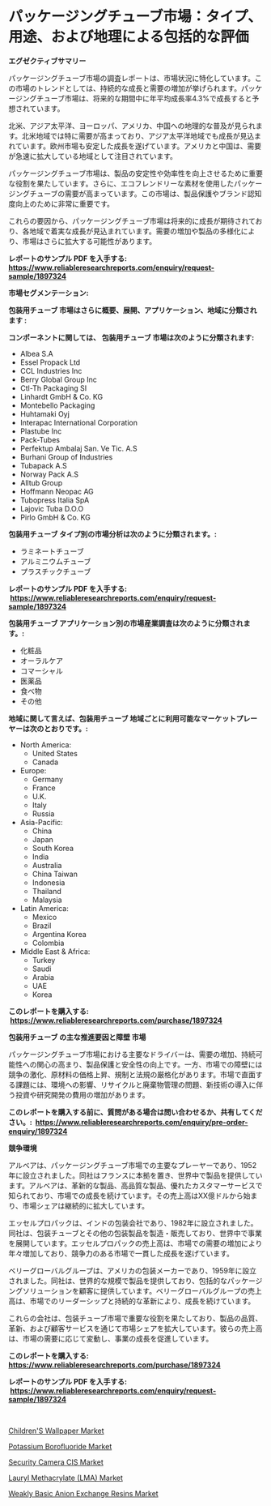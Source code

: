 <p><h1>パッケージングチューブ市場：タイプ、用途、および地理による包括的な評価</h1></p><p><strong>エグゼクティブサマリー</strong></p>
<p><p>パッケージングチューブ市場の調査レポートは、市場状況に特化しています。この市場のトレンドとしては、持続的な成長と需要の増加が挙げられます。パッケージングチューブ市場は、将来的な期間中に年平均成長率4.3%で成長すると予想されています。</p><p>北米、アジア太平洋、ヨーロッパ、アメリカ、中国への地理的な普及が見られます。北米地域では特に需要が高まっており、アジア太平洋地域でも成長が見込まれています。欧州市場も安定した成長を遂げています。アメリカと中国は、需要が急速に拡大している地域として注目されています。</p><p>パッケージングチューブ市場は、製品の安定性や効率性を向上させるために重要な役割を果たしています。さらに、エコフレンドリーな素材を使用したパッケージングチューブの需要が高まっています。この市場は、製品保護やブランド認知度向上のために非常に重要です。</p><p>これらの要因から、パッケージングチューブ市場は将来的に成長が期待されており、各地域で着実な成長が見込まれています。需要の増加や製品の多様化により、市場はさらに拡大する可能性があります。</p></p>
<p><strong>レポートのサンプル PDF を入手する: <a href="https://www.reliableresearchreports.com/enquiry/request-sample/1897324">https://www.reliableresearchreports.com/enquiry/request-sample/1897324</a></strong></p>
<p><strong>市場セグメンテーション:</strong></p>
<p><strong> 包装用チューブ 市場はさらに概要、展開、アプリケーション、地域に分類されます :</strong></p>
<p><strong>コンポーネントに関しては、 包装用チューブ 市場は次のように分類されます: &nbsp;</strong></p>
<p><ul><li>Albea S.A</li><li>Essel Propack Ltd</li><li>CCL Industries Inc</li><li>Berry Global Group Inc</li><li>Ctl-Th Packaging SI</li><li>Linhardt GmbH & Co. KG</li><li>Montebello Packaging</li><li>Huhtamaki Oyj</li><li>Interapac International Corporation</li><li>Plastube Inc</li><li>Pack-Tubes</li><li>Perfektup Ambalaj San. Ve Tic. A.S</li><li>Burhani Group of Industries</li><li>Tubapack A.S</li><li>Norway Pack A.S</li><li>Alltub Group</li><li>Hoffmann Neopac AG</li><li>Tubopress Italia SpA</li><li>Lajovic Tuba D.O.O</li><li>Pirlo GmbH & Co. KG</li></ul></p>
<p><strong> 包装用チューブ タイプ別の市場分析は次のように分類されます。:</strong></p>
<p><ul><li>ラミネートチューブ</li><li>アルミニウムチューブ</li><li>プラスチックチューブ</li></ul></p>
<p><strong>レポートのサンプル PDF を入手する: &nbsp;<a href="https://www.reliableresearchreports.com/enquiry/request-sample/1897324">https://www.reliableresearchreports.com/enquiry/request-sample/1897324</a></strong></p>
<p><strong> 包装用チューブ アプリケーション別の市場産業調査は次のように分類されます。:</strong></p>
<p><ul><li>化粧品</li><li>オーラルケア</li><li>コマーシャル</li><li>医薬品</li><li>食べ物</li><li>その他</li></ul></p>
<p><strong>地域に関して言えば、包装用チューブ 地域ごとに利用可能なマーケットプレーヤーは次のとおりです。:</strong></p>
<p><ul>
    <li>
        North America:
        <ul>
            <li>United States</li>
            <li>Canada</li>
        </ul>
    </li>
    <li>
        Europe:
        <ul>
            <li>Germany</li>
            <li>France</li>
            <li>U.K.</li>
            <li>Italy</li>
            <li>Russia</li>
        </ul>
    </li>
    <li>
        Asia-Pacific:
        <ul>
            <li>China</li>
            <li>Japan</li>
            <li>South Korea</li>
            <li>India</li>
            <li>Australia</li>
            <li>China Taiwan</li>
            <li>Indonesia</li>
            <li>Thailand</li>
            <li>Malaysia</li>
        </ul>
    </li>
    <li>
        Latin America:
        <ul>
            <li>Mexico</li>
            <li>Brazil</li>
            <li>Argentina Korea</li>
            <li>Colombia</li>
        </ul>
    </li>
    <li>
        Middle East & Africa:
        <ul>
            <li>Turkey</li>
            <li>Saudi</li>
            <li>Arabia</li>
            <li>UAE</li>
            <li>Korea</li>
        </ul>
    </li>
    </ul></p>
<p><strong>このレポートを購入する: &nbsp;<a href="https://www.reliableresearchreports.com/purchase/1897324">https://www.reliableresearchreports.com/purchase/1897324</a></strong></p>
<p><strong>包装用チューブ の主な推進要因と障壁 市場</strong></p>
<p><p>パッケージングチューブ市場における主要なドライバーは、需要の増加、持続可能性への関心の高まり、製品保護と安全性の向上です。一方、市場での障壁には競争の激化、原材料の価格上昇、規制と法規の厳格化があります。市場で直面する課題には、環境への影響、リサイクルと廃棄物管理の問題、新技術の導入に伴う投資や研究開発の費用の増加があります。</p></p>
<p><strong>このレポートを購入する前に、質問がある場合は問い合わせるか、共有してください。:&nbsp; <a href="https://www.reliableresearchreports.com/enquiry/pre-order-enquiry/1897324">https://www.reliableresearchreports.com/enquiry/pre-order-enquiry/1897324</a></strong></p>
<p><strong>競争環境</strong></p>
<p><p>アルベアは、パッケージングチューブ市場での主要なプレーヤーであり、1952年に設立されました。同社はフランスに本拠を置き、世界中で製品を提供しています。アルベアは、革新的な製品、高品質な製品、優れたカスタマーサービスで知られており、市場での成長を続けています。その売上高はXX億ドルから始まり、市場シェアは継続的に拡大しています。</p><p>エッセルプロパックは、インドの包装会社であり、1982年に設立されました。同社は、包装チューブとその他の包装製品を製造・販売しており、世界中で事業を展開しています。エッセルプロパックの売上高は、市場での需要の増加により年々増加しており、競争力のある市場で一貫した成長を遂げています。</p><p>ベリーグローバルグループは、アメリカの包装メーカーであり、1959年に設立されました。同社は、世界的な規模で製品を提供しており、包括的なパッケージングソリューションを顧客に提供しています。ベリーグローバルグループの売上高は、市場でのリーダーシップと持続的な革新により、成長を続けています。</p><p>これらの会社は、包装チューブ市場で重要な役割を果たしており、製品の品質、革新、および顧客サービスを通じて市場シェアを拡大しています。彼らの売上高は、市場の需要に応じて変動し、事業の成長を促進しています。</p></p>
<p><strong>このレポートを購入する: &nbsp; <a href="https://www.reliableresearchreports.com/purchase/1897324">https://www.reliableresearchreports.com/purchase/1897324</a></strong></p>
<p><strong>レポートのサンプル PDF を入手する: &nbsp;<a href="https://www.reliableresearchreports.com/enquiry/request-sample/1897324">https://www.reliableresearchreports.com/enquiry/request-sample/1897324</a></strong><strong></strong></p>
<p>&nbsp;</p>
<p><p><a href="https://view.publitas.com/reportprime-1/decoding-the-childrens-wallpaper-market-a-deep-dive-into-the-latest-market-trends-market-segmentation-and-competitive-analysis/">Children'S Wallpaper Market</a></p><p><a href="https://bubble-tree-ea4.notion.site/Potassium-Borofluoride-Market-Size-and-Examines-its-Market-Scope-with-a-Primary-Focus-on-Growth-Op-19bf134ff13b4e6b889b03cc6a590b10">Potassium Borofluoride Market</a></p><p><a href="https://view.publitas.com/reportprime-1/security-camera-cis-market-research-report-forecasted-for-period-from-2024-2031-by-market-type-market-application-and-region/">Security Camera CIS Market</a></p><p><a href="https://thundering-castanet-c65.notion.site/Lauryl-Methacrylate-LMA-Market-Research-Report-Forecasted-for-Period-from-2024-2031-by-Market-T-e5201c2b2fa74311997f72a44cc9867c">Lauryl Methacrylate (LMA) Market</a></p><p><a href="https://bubble-tree-ea4.notion.site/Weakly-Basic-Anion-Exchange-Resins-Market-Challenges-Opportunities-and-Growth-Drivers-and-Major-M-902c2875cc7b4ec782f27178865c9aaf">Weakly Basic Anion Exchange Resins Market</a></p></p>
